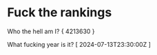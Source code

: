 # Fuck the rankings

Who the hell am I?
{ 4213630 }

What fucking year is it?
[ 2024-07-13T23:30:00Z ]
